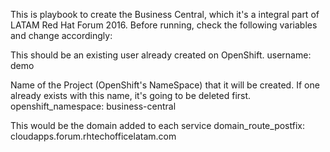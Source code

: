 This is playbook to create the Business Central, which it's a integral part of LATAM Red Hat Forum 2016. 
Before running, check the following variables and change accordingly: 

This should be an existing user already created on OpenShift. 
username: demo  

Name of the Project (OpenShift's NameSpace) that it will be created.
If one already exists with this name, it's going to be deleted first. 
openshift_namespace: business-central

This would be the domain added to each service
domain_route_postfix: cloudapps.forum.rhtechofficelatam.com


